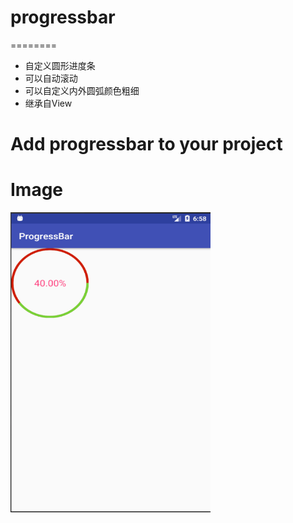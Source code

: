 # progressbar
========
- 自定义圆形进度条
- 可以自动滚动
- 可以自定义内外圆弧颜色粗细
- 继承自View

Add progressbar to your project
========

Image
========
<img src="https://github.com/xiansenxuan/progressbar/blob/master/images/2018-05-24_145415.png" width = "320" height = "480" alt="sample"/>
